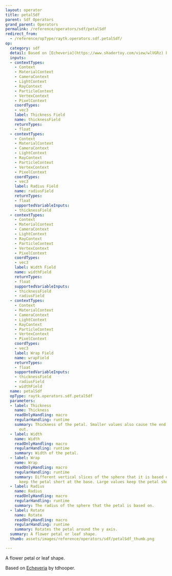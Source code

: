 ```yaml
---
layout: operator
title: petalSdf
parent: Sdf Operators
grand_parent: Operators
permalink: /reference/operators/sdf/petalSdf
redirect_from:
  - /reference/opType/raytk.operators.sdf.petalSdf/
op:
  category: sdf
  detail: Based on [Echeveria](https://www.shadertoy.com/view/wlVGRz) by tdhooper.
  inputs:
  - contextTypes:
    - Context
    - MaterialContext
    - CameraContext
    - LightContext
    - RayContext
    - ParticleContext
    - VertexContext
    - PixelContext
    coordTypes:
    - vec3
    label: Thickness Field
    name: thicknessField
    returnTypes:
    - float
  - contextTypes:
    - Context
    - MaterialContext
    - CameraContext
    - LightContext
    - RayContext
    - ParticleContext
    - VertexContext
    - PixelContext
    coordTypes:
    - vec3
    label: Radius Field
    name: radiusField
    returnTypes:
    - float
    supportedVariableInputs:
    - thicknessField
  - contextTypes:
    - Context
    - MaterialContext
    - CameraContext
    - LightContext
    - RayContext
    - ParticleContext
    - VertexContext
    - PixelContext
    coordTypes:
    - vec3
    label: Width Field
    name: widthField
    returnTypes:
    - float
    supportedVariableInputs:
    - thicknessField
    - radiusField
  - contextTypes:
    - Context
    - MaterialContext
    - CameraContext
    - LightContext
    - RayContext
    - ParticleContext
    - VertexContext
    - PixelContext
    coordTypes:
    - vec3
    label: Wrap Field
    name: wrapField
    returnTypes:
    - float
    supportedVariableInputs:
    - thicknessField
    - radiusField
    - widthField
  name: petalSdf
  opType: raytk.operators.sdf.petalSdf
  parameters:
  - label: Thickness
    name: Thickness
    readOnlyHandling: macro
    regularHandling: runtime
    summary: Thickness of the petal. Smaller values also cause the end to flatten
      out.
  - label: Width
    name: Width
    readOnlyHandling: macro
    regularHandling: runtime
    summary: Width of the petal.
  - label: Wrap
    name: Wrap
    readOnlyHandling: macro
    regularHandling: runtime
    summary: Different vertical slices of the sphere that it is based on. Low values
      keep the petal short at the base. Large values keep the petal short at the top.
  - label: Radius
    name: Radius
    readOnlyHandling: macro
    regularHandling: runtime
    summary: The radius of the sphere that the petal is based on.
  - label: Rotate
    name: Rotate
    readOnlyHandling: macro
    regularHandling: runtime
    summary: Rotates the petal around the y axis.
  summary: A flower petal or leaf shape.
  thumb: assets/images/reference/operators/sdf/petalSdf_thumb.png

---
```



A flower petal or leaf shape.

Based on [Echeveria](https://www.shadertoy.com/view/wlVGRz) by tdhooper.
